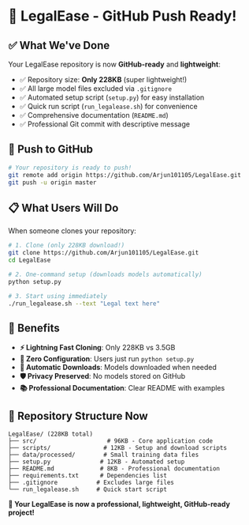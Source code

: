# 🚀 **LegalEase - GitHub Push Ready!**

## ✅ **What We've Done**

Your LegalEase repository is now **GitHub-ready** and **lightweight**:

- ✅ Repository size: **Only 228KB** (super lightweight!)
- ✅ All large model files excluded via `.gitignore`
- ✅ Automated setup script (`setup.py`) for easy installation
- ✅ Quick run script (`run_legalease.sh`) for convenience
- ✅ Comprehensive documentation (`README.md`)
- ✅ Professional Git commit with descriptive message

## 🎯 **Push to GitHub**

```bash
# Your repository is ready to push!
git remote add origin https://github.com/Arjun101105/LegalEase.git
git push -u origin master
```

## 📋 **What Users Will Do**

When someone clones your repository:

```bash
# 1. Clone (only 228KB download!)
git clone https://github.com/Arjun101105/LegalEase.git
cd LegalEase

# 2. One-command setup (downloads models automatically)
python setup.py

# 3. Start using immediately
./run_legalease.sh --text "Legal text here"
```

## 🎉 **Benefits**

- **⚡ Lightning Fast Cloning**: Only 228KB vs 3.5GB
- **🎯 Zero Configuration**: Users just run `python setup.py`
- **🔄 Automatic Downloads**: Models downloaded when needed
- **🛡️ Privacy Preserved**: No models stored on GitHub
- **📚 Professional Documentation**: Clear README with examples

## 🎪 **Repository Structure Now**

```
LegalEase/ (228KB total)
├── src/                    # 96KB - Core application code
├── scripts/               # 12KB - Setup and download scripts  
├── data/processed/        # Small training data files
├── setup.py              # 12KB - Automated setup
├── README.md             # 8KB - Professional documentation
├── requirements.txt      # Dependencies list
├── .gitignore           # Excludes large files
└── run_legalease.sh     # Quick start script
```

**🎯 Your LegalEase is now a professional, lightweight, GitHub-ready project!**
